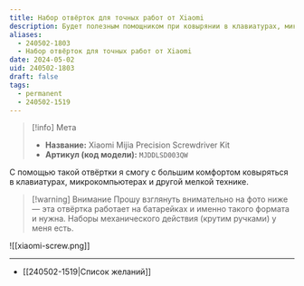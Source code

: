 ```yaml
---
title: Набор отвёрток для точных работ от Xiaomi
description: Будет полезным помощником при ковырянии в клавиатурах, микрокомпьютерах и другой мелкой технике
aliases:
  - 240502-1803
  - Набор отвёрток для точных работ от Xiaomi
date: 2024-05-02
uid: 240502-1803
draft: false
tags:
  - permanent
  - 240502-1519
---
```


> [!info] Мета
> - **Название:** Xiaomi Mijia Precision Screwdriver Kit
> - **Артикул (код модели):** `MJDDLSD003QW`

С помощью такой отвёртки я смогу с большим комфортом ковыряться в клавиатурах, микрокомпьютерах и другой мелкой технике.

> [!warning] Внимание
> Прошу взглянуть внимательно на фото ниже — эта отвёртка работает на батарейках и именно такого формата и нужна. Наборы механического действия (крутим ручками) у меня есть.

![[xiaomi-screw.png]]

---

- [[240502-1519|Список желаний]]
